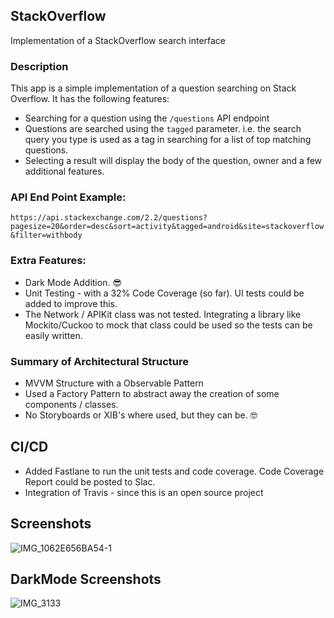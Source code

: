 ## StackOverflow
Implementation of a StackOverflow search interface

### Description
This app is a simple implementation of a question searching on Stack Overflow. It has the following features:
- Searching for a question using the `/questions` API endpoint
- Questions are searched using the `tagged` parameter. i.e. the search query you type is used as a tag in searching for a list of top matching questions. 
- Selecting a result will display the body of the question, owner and a few additional features. 

### API End Point Example:
`https://api.stackexchange.com/2.2/questions?pagesize=20&order=desc&sort=activity&tagged=android&site=stackoverflow&filter=withbody`

### Extra Features:
- Dark Mode Addition. 😎
- Unit Testing - with a 32% Code Coverage (so far). UI tests could be added to improve this. 
- The Network / APIKit class was not tested. Integrating a library like Mockito/Cuckoo to mock that class could be used so the tests can be easily written. 

### Summary of Architectural Structure 
- MVVM Structure with a Observable Pattern
- Used a Factory Pattern to abstract away the creation of some components / classes. 
- No Storyboards or XIB's where used, but they can be. 🤓

## CI/CD
- Added Fastlane to run the unit tests and code coverage. Code Coverage Report could be posted to Slac. 
- Integration of Travis - since this is an open source project

## Screenshots
![IMG_1062E656BA54-1](https://user-images.githubusercontent.com/5164871/107460592-0da74d80-6b61-11eb-9f8f-5ea84abaa68e.jpeg)

## DarkMode Screenshots
![IMG_3133](https://user-images.githubusercontent.com/5164871/107460628-1d269680-6b61-11eb-95bd-8ea4890b228e.PNG)
